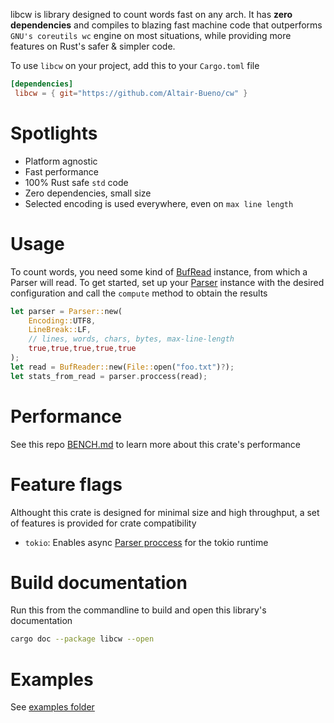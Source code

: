 <!-- cargo-sync-readme start -->

libcw is library designed to count words fast on any arch. It has **zero
dependencies** and compiles to blazing fast machine code
that outperforms `GNU's coreutils wc` engine on most situations, while
providing more features on Rust's safer & simpler code.

To use `libcw` on your project, add this to your `Cargo.toml` file

```toml
[dependencies]
 libcw = { git="https://github.com/Altair-Bueno/cw" }
```


# Spotlights
- Platform agnostic
- Fast performance
- 100% Rust safe `std` code
- Zero dependencies, small size
- Selected encoding is used everywhere, even on `max line length`

# Usage
To count words, you need some kind of [BufRead](std::io::BufRead) instance,
from which a Parser will read. To get started, set up your [Parser](crate::Parser)
instance with the desired configuration and call the `compute` method to
obtain the results

```rust
let parser = Parser::new(
    Encoding::UTF8,
    LineBreak::LF,
    // lines, words, chars, bytes, max-line-length
    true,true,true,true,true
);
let read = BufReader::new(File::open("foo.txt")?);
let stats_from_read = parser.proccess(read);
```

# Performance
See this repo [BENCH.md](https://github.com/Altair-Bueno/cw/blob/master/BENCH.md)
to learn more about this crate's performance

# Feature flags
Althought this crate is designed for minimal size and high throughput, a set
of features is provided for crate compatibility

- `tokio`: Enables async [Parser proccess](crate::Parser::proccess\(\)) for
the tokio runtime

<!-- cargo-sync-readme end -->

# Build documentation

Run this from the commandline to build and open this library's documentation

```bash
cargo doc --package libcw --open
```

# Examples

See [examples folder](examples)


